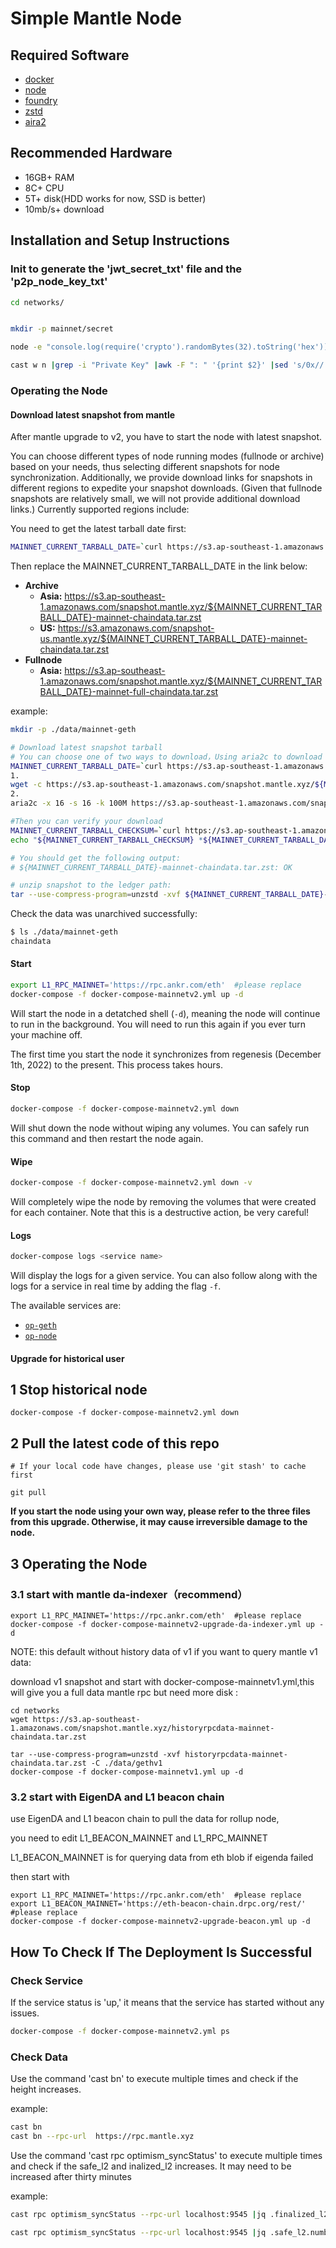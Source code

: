 # Simple Mantle Node

## Required Software

- [docker](https://docs.docker.com/engine/install/)
- [node](https://nodejs.org/en/download/)
- [foundry](https://github.com/foundry-rs/foundry/releases)
- [zstd](https://github.com/facebook/zstd)
- [aira2](https://aria2.github.io/)
## Recommended Hardware

- 16GB+ RAM
- 8C+ CPU
- 5T+ disk(HDD works for now, SSD is better)
- 10mb/s+ download

## Installation and Setup Instructions

### Init to generate the 'jwt_secret_txt' file and the 'p2p_node_key_txt'

```sh
cd networks/


mkdir -p mainnet/secret

node -e "console.log(require('crypto').randomBytes(32).toString('hex'))" > mainnet/secret/jwt_secret_txt

cast w n |grep -i "Private Key" |awk -F ": " '{print $2}' |sed 's/0x//' > mainnet/secret/p2p_node_key_txt
```

### Operating the Node

#### Download latest snapshot from mantle

After mantle upgrade to v2, you have to start the node with latest snapshot.

You can choose different types of node running modes (fullnode or archive) based on your needs, thus selecting different snapshots for node synchronization. Additionally, we provide download links for snapshots in different regions to expedite your snapshot downloads. (Given that fullnode snapshots are relatively small, we will not provide additional download links.) Currently supported regions include:

You need to get the latest tarball date first:
```sh
MAINNET_CURRENT_TARBALL_DATE=`curl https://s3.ap-southeast-1.amazonaws.com/snapshot.mantle.xyz/current.info`
```

Then replace the MAINNET_CURRENT_TARBALL_DATE in the link below:
- **Archive**
  - **Asia:** https://s3.ap-southeast-1.amazonaws.com/snapshot.mantle.xyz/${MAINNET_CURRENT_TARBALL_DATE}-mainnet-chaindata.tar.zst
  - **US:** https://s3.amazonaws.com/snapshot-us.mantle.xyz/${MAINNET_CURRENT_TARBALL_DATE}-mainnet-chaindata.tar.zst
- **Fullnode**
  - **Asia:** https://s3.ap-southeast-1.amazonaws.com/snapshot.mantle.xyz/${MAINNET_CURRENT_TARBALL_DATE}-mainnet-full-chaindata.tar.zst

example:

```sh
mkdir -p ./data/mainnet-geth

# Download latest snapshot tarball
# You can choose one of two ways to download，Using aria2c to download can improve download speed, but you need to install aria2
MAINNET_CURRENT_TARBALL_DATE=`curl https://s3.ap-southeast-1.amazonaws.com/snapshot.mantle.xyz/current.info`
1.
wget -c https://s3.ap-southeast-1.amazonaws.com/snapshot.mantle.xyz/${MAINNET_CURRENT_TARBALL_DATE}-mainnet-chaindata.tar.zst
2.
aria2c -x 16 -s 16 -k 100M https://s3.ap-southeast-1.amazonaws.com/snapshot.mantle.xyz/${MAINNET_CURRENT_TARBALL_DATE}-mainnet-chaindata.tar.zst

#Then you can verify your download
MAINNET_CURRENT_TARBALL_CHECKSUM=`curl https://s3.ap-southeast-1.amazonaws.com/snapshot.mantle.xyz/${MAINNET_CURRENT_TARBALL_DATE}-mainnet-chaindata.tar.zst.sha256sum | awk '{print $1}'`
echo "${MAINNET_CURRENT_TARBALL_CHECKSUM} *${MAINNET_CURRENT_TARBALL_DATE}-mainnet-chaindata.tar.zst" | shasum -a 256 --check

# You should get the following output:
# ${MAINNET_CURRENT_TARBALL_DATE}-mainnet-chaindata.tar.zst: OK

# unzip snapshot to the ledger path:
tar --use-compress-program=unzstd -xvf ${MAINNET_CURRENT_TARBALL_DATE}-mainnet-chaindata.tar.zst -C ./data/mainnet-geth

```

Check the data was unarchived successfully:

```sh
$ ls ./data/mainnet-geth
chaindata
```

#### Start

```sh
export L1_RPC_MAINNET='https://rpc.ankr.com/eth'  #please replace
docker-compose -f docker-compose-mainnetv2.yml up -d
```

Will start the node in a detatched shell (`-d`), meaning the node will continue to run in the background.
You will need to run this again if you ever turn your machine off.

The first time you start the node it synchronizes from regenesis (December 1th, 2022) to the present.
This process takes hours.

#### Stop

```sh
docker-compose -f docker-compose-mainnetv2.yml down

```

Will shut down the node without wiping any volumes.
You can safely run this command and then restart the node again.

#### Wipe

```sh
docker-compose -f docker-compose-mainnetv2.yml down -v
```

Will completely wipe the node by removing the volumes that were created for each container.
Note that this is a destructive action, be very careful!

#### Logs

```sh
docker-compose logs <service name>
```

Will display the logs for a given service.
You can also follow along with the logs for a service in real time by adding the flag `-f`.

The available services are:

- [`op-geth`](#mantle-node)
- [`op-node`](#mantle-node)

#### Upgrade for historical user

## 1 Stop historical node

```
docker-compose -f docker-compose-mainnetv2.yml down
```

## 2 Pull the latest code of this repo

```
# If your local code have changes, please use 'git stash' to cache first

git pull 
```

**If you start the node using your own way, please refer to the three files from this upgrade. Otherwise, it may cause irreversible damage to the node.**

## 3 Operating the Node

### 3.1 start with mantle da-indexer（recommend）


```
export L1_RPC_MAINNET='https://rpc.ankr.com/eth'  #please replace
docker-compose -f docker-compose-mainnetv2-upgrade-da-indexer.yml up -d
```
NOTE: this default without history data of v1 if you want to query mantle v1 data:

download v1 snapshot and start with docker-compose-mainnetv1.yml,this will give you a full data mantle rpc but need more disk :
``` 
cd networks
wget https://s3.ap-southeast-1.amazonaws.com/snapshot.mantle.xyz/historyrpcdata-mainnet-chaindata.tar.zst

tar --use-compress-program=unzstd -xvf historyrpcdata-mainnet-chaindata.tar.zst -C ./data/gethv1
docker-compose -f docker-compose-mainnetv1.yml up -d
``` 

### 3.2 start with EigenDA and L1 beacon chain 

use EigenDA and L1 beacon chain to pull the data for rollup node, 

you need to edit L1_BEACON_MAINNET and L1_RPC_MAINNET

L1_BEACON_MAINNET is for querying data from eth blob if eigenda failed 

then start with

```
export L1_RPC_MAINNET='https://rpc.ankr.com/eth'  #please replace
export L1_BEACON_MAINNET='https://eth-beacon-chain.drpc.org/rest/'  #please replace
docker-compose -f docker-compose-mainnetv2-upgrade-beacon.yml up -d 
```

## How To Check If The Deployment Is Successful

### Check Service

If the service status is 'up,' it means that the service has started without any issues.

```sh
docker-compose -f docker-compose-mainnetv2.yml ps
```

### Check Data

Use the command 'cast bn' to execute multiple times and check if the height increases.

example:

```sh
cast bn
cast bn --rpc-url  https://rpc.mantle.xyz
```

Use the command 'cast rpc optimism_syncStatus' to execute multiple times and check if the safe_l2 and inalized_l2 increases.
It may need to be increased after thirty minutes

example:

```sh
cast rpc optimism_syncStatus --rpc-url localhost:9545 |jq .finalized_l2.number

cast rpc optimism_syncStatus --rpc-url localhost:9545 |jq .safe_l2.number
```
